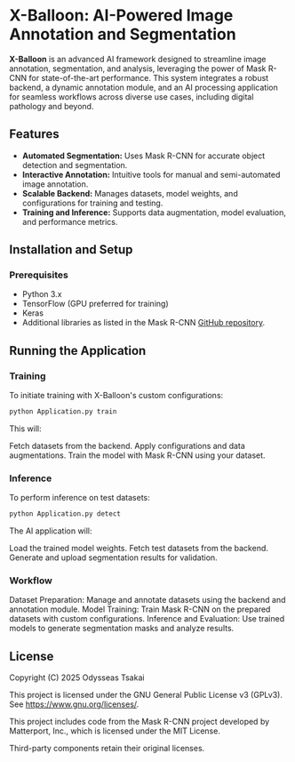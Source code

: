 # X-Balloon: AI-Powered Image Annotation and Segmentation

**X-Balloon** is an advanced AI framework designed to streamline image annotation, segmentation, and analysis, leveraging the power of Mask R-CNN for state-of-the-art performance. This system integrates a robust backend, a dynamic annotation module, and an AI processing application for seamless workflows across diverse use cases, including digital pathology and beyond.

## Features
- **Automated Segmentation:** Uses Mask R-CNN for accurate object detection and segmentation.
- **Interactive Annotation:** Intuitive tools for manual and semi-automated image annotation.
- **Scalable Backend:** Manages datasets, model weights, and configurations for training and testing.
- **Training and Inference:** Supports data augmentation, model evaluation, and performance metrics.

## Installation and Setup

### Prerequisites
- Python 3.x
- TensorFlow (GPU preferred for training)
- Keras
- Additional libraries as listed in the Mask R-CNN [GitHub repository](https://github.com/matterport/Mask_RCNN).

   
## Running the Application
### Training
To initiate training with X-Balloon's custom configurations:

 ```bash
python Application.py train
  ```
This will:

Fetch datasets from the backend.
Apply configurations and data augmentations.
Train the model with Mask R-CNN using your dataset.
### Inference
To perform inference on test datasets:

 ```bash
python Application.py detect
```
The AI application will:

Load the trained model weights.
Fetch test datasets from the backend.
Generate and upload segmentation results for validation.
### Workflow
Dataset Preparation: Manage and annotate datasets using the backend and annotation module.
Model Training: Train Mask R-CNN on the prepared datasets with custom configurations.
Inference and Evaluation: Use trained models to generate segmentation masks and analyze results.
## License
Copyright (C) 2025 Odysseas Tsakai

This project is licensed under the GNU General Public License v3 (GPLv3).
See <https://www.gnu.org/licenses/>.

This project includes code from the Mask R-CNN project developed by Matterport, Inc.,
which is licensed under the MIT License.

Third-party components retain their original licenses.

